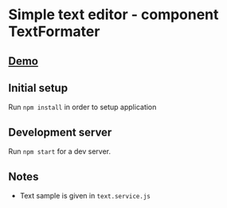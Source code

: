 # Simple text editor - component TextFormater

## [Demo](https://iurii-kyrylenko.github.io/test-agile/)

## Initial setup
Run `npm install` in order to setup application

## Development server
Run `npm start` for a dev server.

## Notes
+ Text sample is given in `text.service.js`

